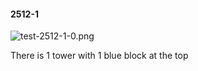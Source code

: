 #### 2512-1
![test-2512-1-0.png](https://github.com/lil-lab/nlvr/raw/master/nlvr/test/images/1/test-2512-1-0.png "test-2512-1-0.png")

There is 1 tower with 1 blue block at the top